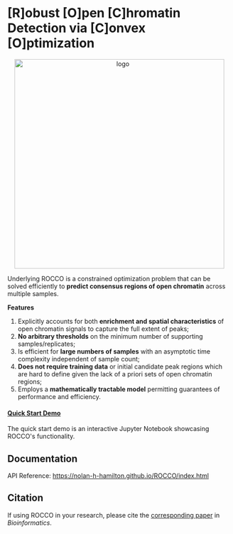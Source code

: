 # [R]obust [O]pen [C]hromatin Detection via [C]onvex [O]ptimization
<p align="center">
<img width="472" alt="logo" src="https://github.com/nolan-h-hamilton/ROCCO/assets/57746191/4e662eda-4899-46fa-ac9f-998e28f592c1">

Underlying ROCCO is a constrained optimization problem that can be solved efficiently to **predict consensus regions of open chromatin** across multiple samples.

**Features**

1. Explicitly accounts for both **enrichment and spatial characteristics** of open chromatin signals to capture the full extent of peaks;
2. **No arbitrary thresholds** on the minimum number of supporting samples/replicates;
3. Is efficient for **large numbers of samples** with an asymptotic time complexity independent of sample count;
4. **Does not require training data** or initial candidate peak regions which are hard to define given the lack of a priori sets of open chromatin regions;
5. Employs a **mathematically tractable model** permitting guarantees of performance and efficiency.


#### [Quick Start Demo](https://github.com/nolan-h-hamilton/ROCCO/blob/main/demo/demo.ipynb)
The quick start demo is an interactive Jupyter Notebook showcasing ROCCO's functionality.

## Documentation
API Reference: https://nolan-h-hamilton.github.io/ROCCO/index.html

## Citation
If using ROCCO in your research, please cite the [corresponding paper](https://doi.org/10.1093/bioinformatics/btad725) in *Bioinformatics*.

